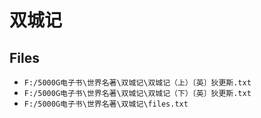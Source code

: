 # 双城记

## Files

- `F:/5000G电子书\世界名著\双城记\双城记（上）〔英〕狄更斯.txt`
- `F:/5000G电子书\世界名著\双城记\双城记（下）〔英〕狄更斯.txt`
- `F:/5000G电子书\世界名著\双城记\files.txt`
